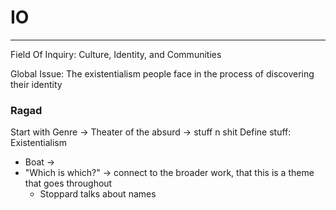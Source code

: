 # IO
---
Field Of Inquiry: Culture, Identity, and Communities

Global Issue: The existentialism people face in the process of discovering their identity

### Ragad
Start with Genre -> Theater of the absurd -> stuff n shit
Define stuff: Existentialism



- Boat -> 
- "Which is which?" -> connect to the broader work, that this is a theme that goes throughout
	- Stoppard talks about names